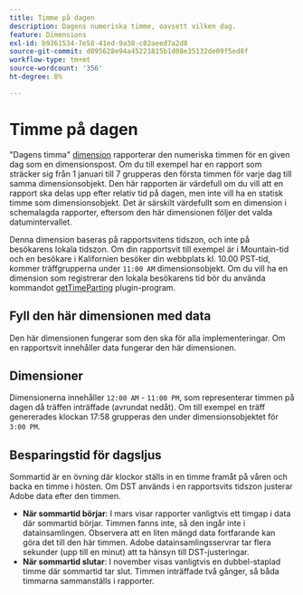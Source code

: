 ```yaml
---
title: Timme på dagen
description: Dagens numeriska timme, oavsett vilken dag.
feature: Dimensions
exl-id: b9361534-7e58-41ed-9a38-c02aeed7a2d8
source-git-commit: d095628e94a45221815b1d08e35132de09f5ed8f
workflow-type: tm+mt
source-wordcount: '356'
ht-degree: 0%

---
```


# Timme på dagen

&quot;Dagens timma&quot; [dimension](overview.md) rapporterar den numeriska timmen för en given dag som en dimensionspost. Om du till exempel har en rapport som sträcker sig från 1 januari till 7 grupperas den första timmen för varje dag till samma dimensionsobjekt. Den här rapporten är värdefull om du vill att en rapport ska delas upp efter relativ tid på dagen, men inte vill ha en statisk timme som dimensionsobjekt. Det är särskilt värdefullt som en dimension i schemalagda rapporter, eftersom den här dimensionen följer det valda datumintervallet.

Denna dimension baseras på rapportsvitens tidszon, och inte på besökarens lokala tidszon. Om din rapportsvit till exempel är i Mountain-tid och en besökare i Kalifornien besöker din webbplats kl. 10.00 PST-tid, kommer träffgrupperna under `11:00 AM` dimensionsobjekt. Om du vill ha en dimension som registrerar den lokala besökarens tid bör du använda kommandot [getTimeParting](/help/implement/vars/plugins/gettimeparting.md) plugin-program.

## Fyll den här dimensionen med data

Den här dimensionen fungerar som den ska för alla implementeringar. Om en rapportsvit innehåller data fungerar den här dimensionen.

## Dimensioner

Dimensionerna innehåller `12:00 AM` - `11:00 PM`, som representerar timmen på dagen då träffen inträffade (avrundat nedåt). Om till exempel en träff genererades klockan 17:58 grupperas den under dimensionsobjektet för `3:00 PM`.

## Besparingstid för dagsljus

Sommartid är en övning där klockor ställs in en timme framåt på våren och backa en timme i hösten. Om DST används i en rapportsvits tidszon justerar Adobe data efter den timmen.

* **När sommartid börjar**: I mars visar rapporter vanligtvis ett timgap i data där sommartid börjar. Timmen fanns inte, så den ingår inte i datainsamlingen. Observera att en liten mängd data fortfarande kan göra det till den här timmen. Adobe datainsamlingsservrar tar flera sekunder (upp till en minut) att ta hänsyn till DST-justeringar.
* **När sommartid slutar**: I november visas vanligtvis en dubbel-staplad timme där sommartid tar slut. Timmen inträffade två gånger, så båda timmarna sammanställs i rapporter.
